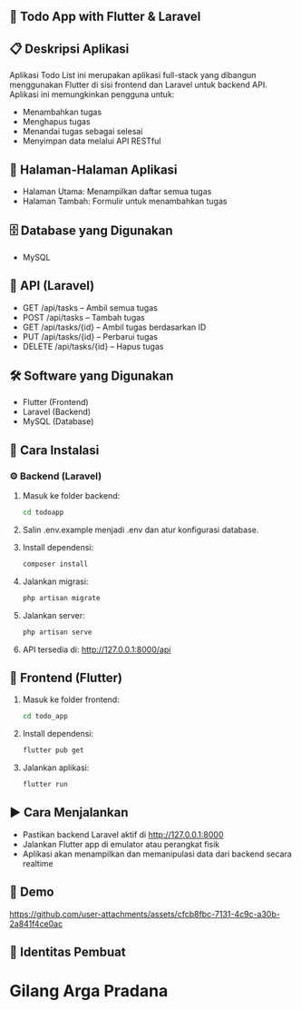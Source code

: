 📝 Todo App with Flutter & Laravel
---

## 📋 Deskripsi Aplikasi
Aplikasi Todo List ini merupakan aplikasi full-stack yang dibangun menggunakan Flutter di sisi frontend dan Laravel untuk backend API. Aplikasi ini memungkinkan pengguna untuk:

- Menambahkan tugas
- Menghapus tugas
- Menandai tugas sebagai selesai
- Menyimpan data melalui API RESTful

## 📱 Halaman-Halaman Aplikasi
- Halaman Utama: Menampilkan daftar semua tugas
- Halaman Tambah: Formulir untuk menambahkan tugas

## 🗄️ Database yang Digunakan
- MySQL 

## 🔗 API (Laravel)
- GET /api/tasks – Ambil semua tugas
- POST /api/tasks – Tambah tugas
- GET /api/tasks/{id} – Ambil tugas berdasarkan ID
- PUT /api/tasks/{id} – Perbarui tugas
- DELETE /api/tasks/{id} – Hapus tugas

## 🛠️ Software yang Digunakan
- Flutter (Frontend)
- Laravel (Backend)
- MySQL (Database)

## 🧰 Cara Instalasi
### ⚙️ Backend (Laravel)
1. Masuk ke folder backend:
   ```bash
   cd todoapp

2. Salin .env.example menjadi .env dan atur konfigurasi database.

3. Install dependensi:
   ```bash
   composer install

3. Jalankan migrasi:
   ```bash
   php artisan migrate

4. Jalankan server:
   ```bash
   php artisan serve

5. API tersedia di: http://127.0.0.1:8000/api

## 📱 Frontend (Flutter)
1. Masuk ke folder frontend:
   ```bash
   cd todo_app

2. Install dependensi:
   ```bash
   flutter pub get

3. Jalankan aplikasi:
   ```bash
   flutter run

## ▶️ Cara Menjalankan
- Pastikan backend Laravel aktif di http://127.0.0.1:8000
- Jalankan Flutter app di emulator atau perangkat fisik
- Aplikasi akan menampilkan dan memanipulasi data dari backend secara realtime

## 🎥 Demo
https://github.com/user-attachments/assets/cfcb8fbc-7131-4c9c-a30b-2a841f4ce0ac

## 👤 Identitas Pembuat
# Gilang Arga Pradana
